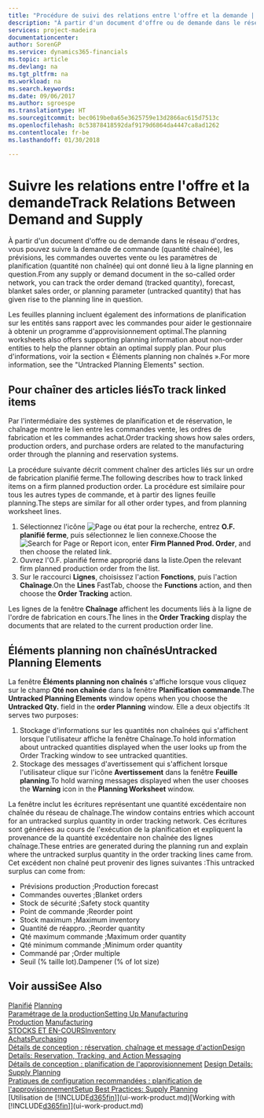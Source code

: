```yaml
---
title: "Procédure de suivi des relations entre l'offre et la demande | Microsoft Docs"
description: "À partir d'un document d'offre ou de demande dans le réseau d'ordres, vous pouvez suivre la demande de commande (quantité chaînée), les prévisions, les commandes ouvertes vente ou les paramètres de planification (quantité non chaînée) qui ont donné lieu à la ligne planning en question."
services: project-madeira
documentationcenter: 
author: SorenGP
ms.service: dynamics365-financials
ms.topic: article
ms.devlang: na
ms.tgt_pltfrm: na
ms.workload: na
ms.search.keywords: 
ms.date: 09/06/2017
ms.author: sgroespe
ms.translationtype: HT
ms.sourcegitcommit: bec0619be0a65e3625759e13d2866ac615d7513c
ms.openlocfilehash: 8c53878418592daf9179d6864da4447ca8ad1262
ms.contentlocale: fr-be
ms.lasthandoff: 01/30/2018

---
```

# <a name="track-relations-between-demand-and-supply"></a><span data-ttu-id="fe4fe-103">Suivre les relations entre l'offre et la demande</span><span class="sxs-lookup"><span data-stu-id="fe4fe-103">Track Relations Between Demand and Supply</span></span>
<span data-ttu-id="fe4fe-104">À partir d'un document d'offre ou de demande dans le réseau d'ordres, vous pouvez suivre la demande de commande (quantité chaînée), les prévisions, les commandes ouvertes vente ou les paramètres de planification (quantité non chaînée) qui ont donné lieu à la ligne planning en question.</span><span class="sxs-lookup"><span data-stu-id="fe4fe-104">From any supply or demand document in the so-called order network, you can track the order demand (tracked quantity), forecast, blanket sales order, or planning parameter (untracked quantity) that has given rise to the planning line in question.</span></span>

<span data-ttu-id="fe4fe-105">Les feuilles planning incluent également des informations de planification sur les entités sans rapport avec les commandes pour aider le gestionnaire à obtenir un programme d'approvisionnement optimal.</span><span class="sxs-lookup"><span data-stu-id="fe4fe-105">The planning worksheets also offers supporting planning information about non-order entities to help the planner obtain an optimal supply plan.</span></span> <span data-ttu-id="fe4fe-106">Pour plus d'informations, voir la section « Éléments planning non chaînés ».</span><span class="sxs-lookup"><span data-stu-id="fe4fe-106">For more information, see the "Untracked Planning Elements" section.</span></span>

## <a name="to-track-linked-items"></a><span data-ttu-id="fe4fe-107">Pour chaîner des articles liés</span><span class="sxs-lookup"><span data-stu-id="fe4fe-107">To track linked items</span></span>
<span data-ttu-id="fe4fe-108">Par l'intermédiaire des systèmes de planification et de réservation, le chaînage montre le lien entre les commandes vente, les ordres de fabrication et les commandes achat.</span><span class="sxs-lookup"><span data-stu-id="fe4fe-108">Order tracking shows how sales orders, production orders, and purchase orders are related to the manufacturing order through the planning and reservation systems.</span></span>

<span data-ttu-id="fe4fe-109">La procédure suivante décrit comment chaîner des articles liés sur un ordre de fabrication planifié ferme.</span><span class="sxs-lookup"><span data-stu-id="fe4fe-109">The following describes how to track linked items on a firm planned production order.</span></span> <span data-ttu-id="fe4fe-110">La procédure est similaire pour tous les autres types de commande, et à partir des lignes feuille planning.</span><span class="sxs-lookup"><span data-stu-id="fe4fe-110">The steps are similar for all other order types, and from planning worksheet lines.</span></span>

1. <span data-ttu-id="fe4fe-111">Sélectionnez l'icône ![Page ou état pour la recherche](media/ui-search/search_small.png "Page ou état pour la recherche"), entrez **O.F. planifié ferme**, puis sélectionnez le lien connexe.</span><span class="sxs-lookup"><span data-stu-id="fe4fe-111">Choose the ![Search for Page or Report](media/ui-search/search_small.png "Search for Page or Report icon") icon, enter **Firm Planned Prod. Order**, and then choose the related link.</span></span>
2. <span data-ttu-id="fe4fe-112">Ouvrez l'O.F. planifié ferme approprié dans la liste.</span><span class="sxs-lookup"><span data-stu-id="fe4fe-112">Open the relevant firm planned production order from the list.</span></span>
3. <span data-ttu-id="fe4fe-113">Sur le raccourci **Lignes**, choisissez l'action **Fonctions**, puis l'action **Chaînage**.</span><span class="sxs-lookup"><span data-stu-id="fe4fe-113">On the **Lines** FastTab, choose the **Functions** action, and then choose the **Order Tracking** action.</span></span>

<span data-ttu-id="fe4fe-114">Les lignes de la fenêtre **Chaînage** affichent les documents liés à la ligne de l'ordre de fabrication en cours.</span><span class="sxs-lookup"><span data-stu-id="fe4fe-114">The lines in the **Order Tracking** display the documents that are related to the current production order line.</span></span>

## <a name="untracked-planning-elements"></a><span data-ttu-id="fe4fe-115">Éléments planning non chaînés</span><span class="sxs-lookup"><span data-stu-id="fe4fe-115">Untracked Planning Elements</span></span>
<span data-ttu-id="fe4fe-116">La fenêtre **Éléments planning non chaînés** s'affiche lorsque vous cliquez sur le champ **Qté non chaînée** dans la fenêtre **Planification commande**.</span><span class="sxs-lookup"><span data-stu-id="fe4fe-116">The **Untracked Planning Elements** window opens when you choose the **Untracked Qty.** field in the **order Planning** window.</span></span> <span data-ttu-id="fe4fe-117">Elle a deux objectifs :</span><span class="sxs-lookup"><span data-stu-id="fe4fe-117">It serves two purposes:</span></span>

1. <span data-ttu-id="fe4fe-118">Stockage d'informations sur les quantités non chaînées qui s'affichent lorsque l'utilisateur affiche la fenêtre Chaînage.</span><span class="sxs-lookup"><span data-stu-id="fe4fe-118">To hold information about untracked quantities displayed when the user looks up from the Order Tracking window to see untracked quantities.</span></span>
2. <span data-ttu-id="fe4fe-119">Stockage des messages d'avertissement qui s'affichent lorsque l'utilisateur clique sur l'icône **Avertissement** dans la fenêtre **Feuille planning**.</span><span class="sxs-lookup"><span data-stu-id="fe4fe-119">To hold warning messages displayed when the user chooses the **Warning** icon in the **Planning Worksheet** window.</span></span>

<span data-ttu-id="fe4fe-120">La fenêtre inclut les écritures représentant une quantité excédentaire non chaînée du réseau de chaînage.</span><span class="sxs-lookup"><span data-stu-id="fe4fe-120">The window contains entries which account for an untracked surplus quantity in order tracking network.</span></span> <span data-ttu-id="fe4fe-121">Ces écritures sont générées au cours de l'exécution de la planification et expliquent la provenance de la quantité excédentaire non chaînée des lignes chaînage.</span><span class="sxs-lookup"><span data-stu-id="fe4fe-121">These entries are generated during the planning run and explain where the untracked surplus quantity in the order tracking lines came from.</span></span> <span data-ttu-id="fe4fe-122">Cet excédent non chaîné peut provenir des lignes suivantes :</span><span class="sxs-lookup"><span data-stu-id="fe4fe-122">This untracked surplus can come from:</span></span>

- <span data-ttu-id="fe4fe-123">Prévisions production ;</span><span class="sxs-lookup"><span data-stu-id="fe4fe-123">Production forecast</span></span>
- <span data-ttu-id="fe4fe-124">Commandes ouvertes ;</span><span class="sxs-lookup"><span data-stu-id="fe4fe-124">Blanket orders</span></span>
- <span data-ttu-id="fe4fe-125">Stock de sécurité ;</span><span class="sxs-lookup"><span data-stu-id="fe4fe-125">Safety stock quantity</span></span>
- <span data-ttu-id="fe4fe-126">Point de commande ;</span><span class="sxs-lookup"><span data-stu-id="fe4fe-126">Reorder point</span></span>
- <span data-ttu-id="fe4fe-127">Stock maximum ;</span><span class="sxs-lookup"><span data-stu-id="fe4fe-127">Maximum inventory</span></span>
- <span data-ttu-id="fe4fe-128">Quantité de réappro. ;</span><span class="sxs-lookup"><span data-stu-id="fe4fe-128">Reorder quantity</span></span>
- <span data-ttu-id="fe4fe-129">Qté maximum commande ;</span><span class="sxs-lookup"><span data-stu-id="fe4fe-129">Maximum order quantity</span></span>
- <span data-ttu-id="fe4fe-130">Qté minimum commande ;</span><span class="sxs-lookup"><span data-stu-id="fe4fe-130">Minimum order quantity</span></span>
- <span data-ttu-id="fe4fe-131">Commandé par ;</span><span class="sxs-lookup"><span data-stu-id="fe4fe-131">Order multiple</span></span>
- <span data-ttu-id="fe4fe-132">Seuil (% taille lot).</span><span class="sxs-lookup"><span data-stu-id="fe4fe-132">Dampener (% of lot size)</span></span>

## <a name="see-also"></a><span data-ttu-id="fe4fe-133">Voir aussi</span><span class="sxs-lookup"><span data-stu-id="fe4fe-133">See Also</span></span>  
<span data-ttu-id="fe4fe-134">[Planifié](production-planning.md) </span><span class="sxs-lookup"><span data-stu-id="fe4fe-134">[Planning](production-planning.md) </span></span>  
[<span data-ttu-id="fe4fe-135">Paramétrage de la production</span><span class="sxs-lookup"><span data-stu-id="fe4fe-135">Setting Up Manufacturing</span></span>](production-configure-production-processes.md)  
<span data-ttu-id="fe4fe-136">[Production](production-manage-manufacturing.md)  </span><span class="sxs-lookup"><span data-stu-id="fe4fe-136">[Manufacturing](production-manage-manufacturing.md)  </span></span>  
[<span data-ttu-id="fe4fe-137">STOCKS ET EN-COURS</span><span class="sxs-lookup"><span data-stu-id="fe4fe-137">Inventory</span></span>](inventory-manage-inventory.md)  
[<span data-ttu-id="fe4fe-138">Achats</span><span class="sxs-lookup"><span data-stu-id="fe4fe-138">Purchasing</span></span>](purchasing-manage-purchasing.md)  
[<span data-ttu-id="fe4fe-139">Détails de conception : réservation, chaînage et message d'action</span><span class="sxs-lookup"><span data-stu-id="fe4fe-139">Design Details: Reservation, Tracking, and Action Messaging</span></span>](design-details-reservation-order-tracking-and-action-messaging.md)  
<span data-ttu-id="fe4fe-140">[Détails de conception : planification de l'approvisionnement](design-details-supply-planning.md) </span><span class="sxs-lookup"><span data-stu-id="fe4fe-140">[Design Details: Supply Planning](design-details-supply-planning.md) </span></span>  
[<span data-ttu-id="fe4fe-141">Pratiques de configuration recommandées : planification de l'approvisionnement</span><span class="sxs-lookup"><span data-stu-id="fe4fe-141">Setup Best Practices: Supply Planning</span></span>](setup-best-practices-supply-planning.md)  
<span data-ttu-id="fe4fe-142">[Utilisation de [!INCLUDE[d365fin](includes/d365fin_md.md)]](ui-work-product.md)</span><span class="sxs-lookup"><span data-stu-id="fe4fe-142">[Working with [!INCLUDE[d365fin](includes/d365fin_md.md)]](ui-work-product.md)</span></span>


